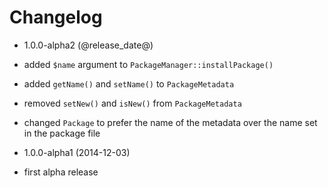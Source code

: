 Changelog
=========

* 1.0.0-alpha2 (@release_date@)

 * added `$name` argument to `PackageManager::installPackage()`
 * added `getName()` and `setName()` to `PackageMetadata`
 * removed `setNew()` and `isNew()` from `PackageMetadata`
 * changed `Package` to prefer the name of the metadata over the name set in the
   package file

* 1.0.0-alpha1 (2014-12-03)

 * first alpha release
